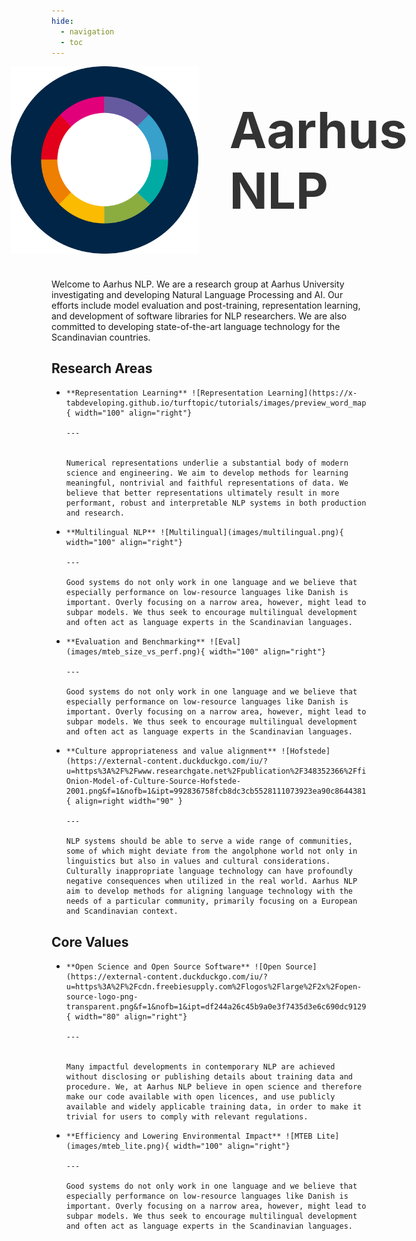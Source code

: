 ```yaml
---
hide:
  - navigation
  - toc
---
```



<div style="display: flex; align-items: center; gap: 50px; text-align: left; justify-content: center;"> 
    <img src="images/logo.svg" width="300" alt="AarhusNLP Logo" > 
    <h1 style="font-size: 5rem; font-weight: bold; color: #333; margin: 0;">Aarhus NLP</h1> 
</div>

<style>
@keyframes spin {
    from { transform: rotate(0deg); }
    to { transform: rotate(360deg); }
}
</style>


# 

Welcome to Aarhus NLP.
We are a research group at Aarhus University investigating and developing Natural Language Processing and AI.
Our efforts include model evaluation and post-training, representation learning, and development of software libraries for NLP researchers.
We are also committed to developing state-of-the-art language technology for the Scandinavian countries.

## Research Areas

<div class="grid cards" markdown>

-     **Representation Learning** ![Representation Learning](https://x-tabdeveloping.github.io/turftopic/tutorials/images/preview_word_map.png){ width="100" align="right"}

      ---


      Numerical representations underlie a substantial body of modern science and engineering. We aim to develop methods for learning meaningful, nontrivial and faithful representations of data. We believe that better representations ultimately result in more performant, robust and interpretable NLP systems in both production and research. 


-     **Multilingual NLP** ![Multilingual](images/multilingual.png){ width="100" align="right"}

      ---

      Good systems do not only work in one language and we believe that especially performance on low-resource languages like Danish is important. Overly focusing on a narrow area, however, might lead to subpar models. We thus seek to encourage multilingual development and often act as language experts in the Scandinavian languages. 
      
    
-     **Evaluation and Benchmarking** ![Eval](images/mteb_size_vs_perf.png){ width="100" align="right"}

      ---

      Good systems do not only work in one language and we believe that especially performance on low-resource languages like Danish is important. Overly focusing on a narrow area, however, might lead to subpar models. We thus seek to encourage multilingual development and often act as language experts in the Scandinavian languages. 

-     **Culture appropriateness and value alignment** ![Hofstede](https://external-content.duckduckgo.com/iu/?u=https%3A%2F%2Fwww.researchgate.net%2Fpublication%2F348352366%2Ffigure%2Ffig1%2FAS%3A978049424162816%401610196562206%2FHofstedes-Onion-Model-of-Culture-Source-Hofstede-2001.png&f=1&nofb=1&ipt=992836758fcb8dc3cb5528111073923ea90c86443818a417b3a2fa66a780e58d){ align=right width="90" }

      ---

      NLP systems should be able to serve a wide range of communities, some of which might deviate from the angolphone world not only in linguistics but also in values and cultural considerations. Culturally inappropriate language technology can have profoundly negative consequences when utilized in the real world. Aarhus NLP aim to develop methods for aligning language technology with the needs of a particular community, primarily focusing on a European and Scandinavian context. 


</div>


## Core Values


<div class="grid cards" markdown>

-     **Open Science and Open Source Software** ![Open Source](https://external-content.duckduckgo.com/iu/?u=https%3A%2F%2Fcdn.freebiesupply.com%2Flogos%2Flarge%2F2x%2Fopen-source-logo-png-transparent.png&f=1&nofb=1&ipt=df244a26c45b9a0e3f7435d3e6c690dc912901f5aa4e959f5fbfdc5a2cf8d76d){ width="80" align="right"}

      ---


      Many impactful developments in contemporary NLP are achieved without disclosing or publishing details about training data and procedure. We, at Aarhus NLP believe in open science and therefore make our code available with open licences, and use publicly available and widely applicable training data, in order to make it trivial for users to comply with relevant regulations. 


-     **Efficiency and Lowering Environmental Impact** ![MTEB Lite](images/mteb_lite.png){ width="100" align="right"}

      ---

      Good systems do not only work in one language and we believe that especially performance on low-resource languages like Danish is important. Overly focusing on a narrow area, however, might lead to subpar models. We thus seek to encourage multilingual development and often act as language experts in the Scandinavian languages. 

</div>

